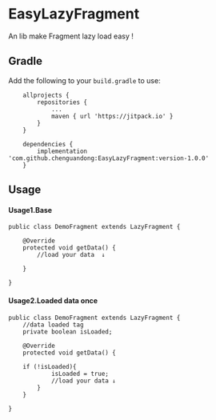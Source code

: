 # EasyLazyFragment
An lib make Fragment lazy load easy !

## Gradle

Add the following to your `build.gradle` to use:

```
	allprojects {
		repositories {
			...
			maven { url 'https://jitpack.io' }
		}
	}
	
	dependencies {
	   	implementation 'com.github.chenguandong:EasyLazyFragment:version-1.0.0'
	}
```

## Usage
	
#### 	Usage1.Base

```
public class DemoFragment extends LazyFragment {

    @Override
    protected void getData() {
    	//load your data  ↓

    }

}
```

#### 	Usage2.Loaded data once

```
public class DemoFragment extends LazyFragment {
    //data loaded tag
    private boolean isLoaded;
	
    @Override
    protected void getData() {
    	
	if (!isLoaded){
            isLoaded = true;
            //load your data ↓
        }
    }

}
```

